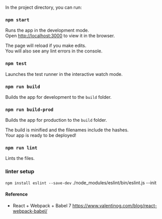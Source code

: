 
In the project directory, you can run:

### `npm start`

Runs the app in the development mode.<br>
Open [http://localhost:3000](http://localhost:3000) to view it in the browser.

The page will reload if you make edits.<br>
You will also see any lint errors in the console.

### `npm test`

Launches the test runner in the interactive watch mode.<br>

### `npm run build`
Builds the app for development to the `build` folder.<br>

### `npm run build-prod`

Builds the app for production to the `build` folder.<br>

The build is minified and the filenames include the hashes.<br>
Your app is ready to be deployed!

### `npm run lint`
Lints the files.<br>

### linter setup
`npm install eslint --save-dev`
./node_modules/eslint/bin/eslint.js --init

#### Reference 
- React + Webpack + Babel 7
https://www.valentinog.com/blog/react-webpack-babel/ 


